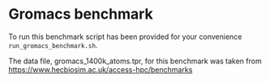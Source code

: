 # Gromacs benchmark

To run this benchmark script has been provided for your convenience `run_gromacs_benchmark.sh`.

The data file, gromacs_1400k_atoms.tpr, for this benchmark was taken from https://www.hecbiosim.ac.uk/access-hpc/benchmarks
